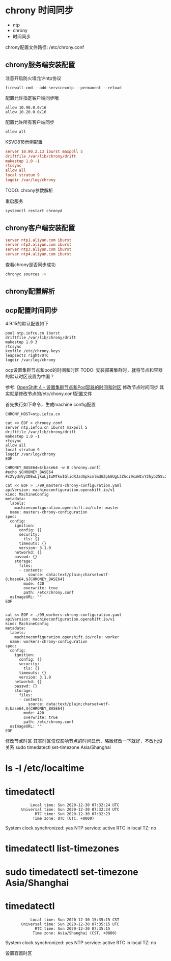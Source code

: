 # chrony 时间同步

* ntp
* chrony
* 时间同步

chrony配置文件路径: /etc/chrony.conf

## chrony服务端安装配置

注意开启防火墙允许ntp协议
```
firewall-cmd --add-service=ntp --permanent --reload
```

配置允许指定客户端同步哦
```
allow 10.90.0.0/16
allow 10.20.0.0/16
```

配置允许所有客户端同步
```
allow all
```

KSVD818示例配置
```conf
server 10.90.2.13 iburst maxpoll 5
driftfile /var/lib/chrony/drift
makestep 1.0 -1
rtcsync
allow all
local stratum 9
logdir /var/log/chrony
```

TODO: chrony参数解析

重启服务
```bash
systemctl restart chronyd
```

## chrony客户端安装配置

```conf
server ntp1.aliyun.com iburst
server ntp2.aliyun.com iburst
server ntp3.aliyun.com iburst
server ntp4.aliyun.com iburst
```

查看chrony是否同步成功
```bash
chronyc sources -v
```

## chrony配置解析

## ocp配置时间同步

4.9.15的默认配置如下
```
pool ntp.iefcu.cn iburst
driftfile /var/lib/chrony/drift
makestep 1.0 3
rtcsync
keyfile /etc/chrony.keys
leapsectz right/UTC
logdir /var/log/chrony
```

ocp设置集群节点和pod的时间和时区
TODO:
安装部署集群时，就将节点和容器的默认时区设置为中国？

参考: [OpenShift 4 - 设置集群节点和Pod容器的时间和时区](https://blog.csdn.net/weixin_43902588/article/details/108298517)
修改节点时间同步
其实就是修改节点的/etc/chony.conf配置文件

首先执行如下命令，生成machine config配置
```
CHRONY_HOST=ntp.iefcu.cn

cat << EOF > chroney.conf 
server ntp.iefcu.cn iburst maxpoll 5
driftfile /var/lib/chrony/drift
makestep 1.0 -1
rtcsync
allow all
local stratum 9
logdir /var/log/chrony
EOF

CHRONEY_BASE64=$(base64 -w 0 chroney.conf)
#echo $CHRONEY_BASE64
#c2VydmVyIDEwLjkwLjIuMTkwIGlidXJzdApkcmlmdGZpbGUgL3Zhci9saWIvY2hyb255L2RyaWZ0Cm1ha2VzdGVwIDEuMCAzCnJ0Y3N5bmMKbG9nZGlyIC92YXIvbG9nL2Nocm9ueQpzZXJ2ZXIgMTAuOTAuMi4xOTAgaWJ1cnN0CmRyaWZ0ZmlsZSAvdmFyL2xpYi9jaHJvbnkvZHJpZnQKbWFrZXN0ZXAgMS4wIDMKcnRjc3luYwpsb2dkaXIgL3Zhci9sb2cvY2hyb255Cg==

cat << EOF > ./99_masters-chrony-configuration.yaml
apiVersion: machineconfiguration.openshift.io/v1
kind: MachineConfig
metadata:
  labels:
    machineconfiguration.openshift.io/role: master
  name: masters-chrony-configuration
spec:
  config:
    ignition:
      config: {}
      security:
        tls: {}
      timeouts: {}
      version: 3.1.0
    networkd: {}
    passwd: {}
    storage:
      files:
      - contents:
          source: data:text/plain;charset=utf-8;base64,${CHRONEY_BASE64}
        mode: 420
        overwrite: true
        path: /etc/chrony.conf
  osImageURL: ""
EOF


cat << EOF > ./99_workers-chrony-configuration.yaml
apiVersion: machineconfiguration.openshift.io/v1
kind: MachineConfig
metadata:
  labels:
    machineconfiguration.openshift.io/role: worker
  name: workers-chrony-configuration
spec:
  config:
    ignition:
      config: {}
      security:
        tls: {}
      timeouts: {}
      version: 3.1.0
    networkd: {}
    passwd: {}
    storage:
      files:
      - contents:
          source: data:text/plain;charset=utf-8;base64,${CHRONEY_BASE64}
        mode: 420
        overwrite: true
        path: /etc/chrony.conf
  osImageURL: ""
EOF
```

修改节点时区
其实时区仅仅影响节点的时间显示，略微修改一下就好，不改也没关系
sudo timedatectl set-timezone Asia/Shanghai
# ls -l /etc/localtime
# timedatectl
               Local time: Sun 2020-12-30 07:32:24 UTC
           Universal time: Sun 2020-12-30 07:32:24 UTC
                 RTC time: Sun 2020-12-30 07:32:23
                Time zone: UTC (UTC, +0000)
System clock synchronized: yes
              NTP service: active
          RTC in local TZ: no
          
# timedatectl list-timezones
# sudo timedatectl set-timezone Asia/Shanghai
# timedatectl
               Local time: Sun 2020-12-30 15:35:15 CST
           Universal time: Sun 2020-12-30 07:35:15 UTC
                 RTC time: Sun 2020-12-30 07:35:15
                Time zone: Asia/Shanghai (CST, +0800)
System clock synchronized: yes
              NTP service: active
          RTC in local TZ: no

设置容器时区




